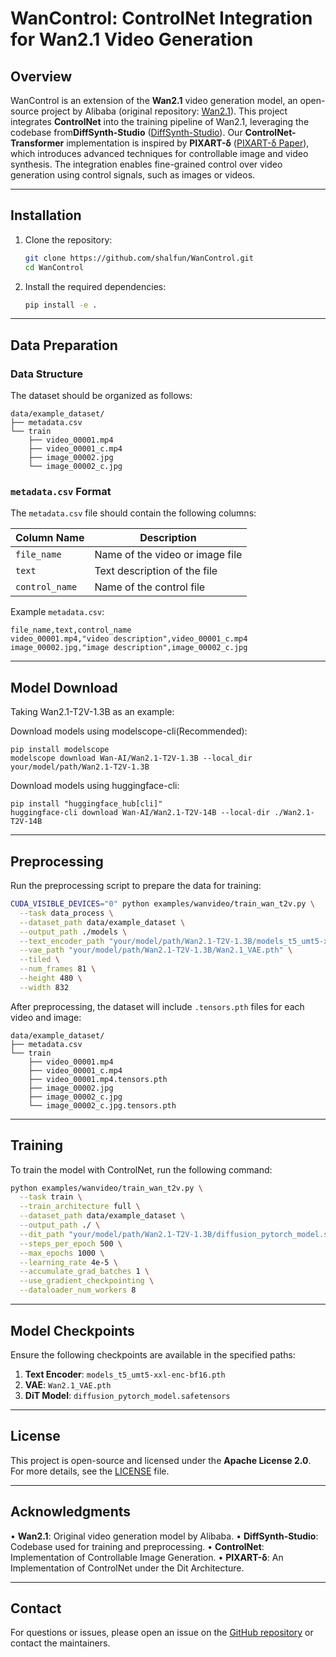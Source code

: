# WanControl: ControlNet Integration for Wan2.1 Video Generation

## Overview

WanControl is an extension of the ​**Wan2.1** video generation model, an open-source project by Alibaba (original repository: [Wan2.1](https://github.com/Wan-Video/Wan2.1)). This project integrates ​**ControlNet** into the training pipeline of Wan2.1, leveraging the codebase from ​**DiffSynth-Studio** ([DiffSynth-Studio](https://github.com/modelscope/DiffSynth-Studio)). Our ​**ControlNet-Transformer** implementation is inspired by ​**PIXART-δ** ([PIXART-δ Paper](https://arxiv.org/pdf/2401.05252)), which introduces advanced techniques for controllable image and video synthesis. The integration enables fine-grained control over video generation using control signals, such as images or videos.


---

## Installation

1. Clone the repository:
   ```bash
   git clone https://github.com/shalfun/WanControl.git
   cd WanControl
   ```

2. Install the required dependencies:
   ```bash
   pip install -e .
   ```

---

## Data Preparation

### Data Structure

The dataset should be organized as follows:

```
data/example_dataset/
├── metadata.csv
└── train
    ├── video_00001.mp4
    ├── video_00001_c.mp4
    ├── image_00002.jpg
    └── image_00002_c.jpg
```

### `metadata.csv` Format

The `metadata.csv` file should contain the following columns:

| Column Name   | Description                     |
|---------------|---------------------------------|
| `file_name`   | Name of the video or image file |
| `text`        | Text description of the file    |
| `control_name`| Name of the control file        |

Example `metadata.csv`:

```
file_name,text,control_name
video_00001.mp4,"video description",video_00001_c.mp4
image_00002.jpg,"image description",image_00002_c.jpg
```


---

## Model Download
Taking Wan2.1-T2V-1.3B as an example:

Download models using modelscope-cli(Recommended):
```
pip install modelscope
modelscope download Wan-AI/Wan2.1-T2V-1.3B --local_dir your/model/path/Wan2.1-T2V-1.3B
```
Download models using huggingface-cli:
```
pip install "huggingface_hub[cli]"
huggingface-cli download Wan-AI/Wan2.1-T2V-14B --local-dir ./Wan2.1-T2V-14B
```


---

## Preprocessing

Run the preprocessing script to prepare the data for training:

```bash
CUDA_VISIBLE_DEVICES="0" python examples/wanvideo/train_wan_t2v.py \
  --task data_process \
  --dataset_path data/example_dataset \
  --output_path ./models \
  --text_encoder_path "your/model/path/Wan2.1-T2V-1.3B/models_t5_umt5-xxl-enc-bf16.pth" \
  --vae_path "your/model/path/Wan2.1-T2V-1.3B/Wan2.1_VAE.pth" \
  --tiled \
  --num_frames 81 \
  --height 480 \
  --width 832
```

After preprocessing, the dataset will include `.tensors.pth` files for each video and image:

```
data/example_dataset/
├── metadata.csv
└── train
    ├── video_00001.mp4
    ├── video_00001_c.mp4
    ├── video_00001.mp4.tensors.pth
    ├── image_00002.jpg
    ├── image_00002_c.jpg
    └── image_00002_c.jpg.tensors.pth
```

---

## Training

To train the model with ControlNet, run the following command:

```bash
python examples/wanvideo/train_wan_t2v.py \
  --task train \
  --train_architecture full \
  --dataset_path data/example_dataset \
  --output_path ./ \
  --dit_path "your/model/path/Wan2.1-T2V-1.3B/diffusion_pytorch_model.safetensors" \
  --steps_per_epoch 500 \
  --max_epochs 1000 \
  --learning_rate 4e-5 \
  --accumulate_grad_batches 1 \
  --use_gradient_checkpointing \
  --dataloader_num_workers 8
```

---

## Model Checkpoints

Ensure the following checkpoints are available in the specified paths:

1. **Text Encoder**: `models_t5_umt5-xxl-enc-bf16.pth`
2. **VAE**: `Wan2.1_VAE.pth`
3. **DiT Model**: `diffusion_pytorch_model.safetensors`

---

## License

This project is open-source and licensed under the **Apache License 2.0**. For more details, see the [LICENSE](LICENSE) file.

---

## Acknowledgments

• **Wan2.1**: Original video generation model by Alibaba.
• **DiffSynth-Studio**: Codebase used for training and preprocessing.
• **ControlNet**: Implementation of Controllable Image Generation.
• **PIXART-δ**: An Implementation of ControlNet under the Dit Architecture.

---

## Contact

For questions or issues, please open an issue on the [GitHub repository](https://github.com/shalfun/WanControl/issues) or contact the maintainers.